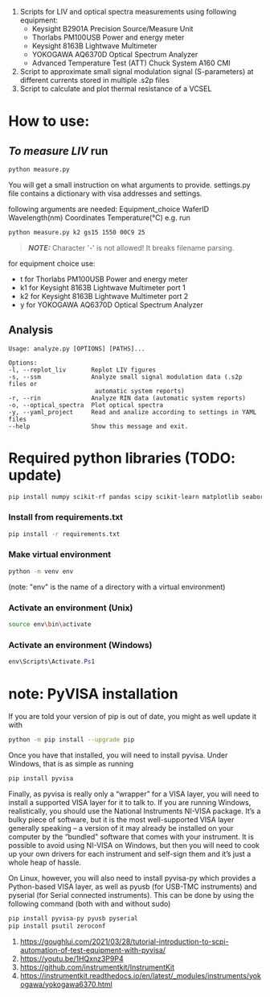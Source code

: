 1. Scripts for LIV and optical spectra measurements using following equipment:
    - Keysight B2901A Precision Source/Measure Unit
    - Thorlabs PM100USB Power and energy meter
    - Keysight 8163B Lightwave Multimeter
    - YOKOGAWA AQ6370D Optical Spectrum Analyzer
    - Advanced Temperature Test (ATT) Chuck System A160 CMI
2. Script to approximate small signal modulation signal (S-parameters) at
   different currents stored in multiple .s2p files
3. Script to calculate and plot thermal resistance of a VCSEL

# How to use:
## *To measure LIV* run
```zsh
python measure.py
```
You will get a small instruction on what arguments to provide. settings.py file
contains a dictionary with visa addresses and settings.

following arguments are needed: Equipment_choice WaferID Wavelength(nm) Coordinates Temperature(°C)
e.g. run
```zsh
python measure.py k2 gs15 1550 00C9 25
```
 > **_NOTE:_** Character '-' is not allowed! It breaks filename parsing.

for equipment choice use:

- t    for Thorlabs PM100USB Power and energy meter
- k1   for Keysight 8163B Lightwave Multimeter port 1
- k2   for Keysight 8163B Lightwave Multimeter port 2
- y    for YOKOGAWA AQ6370D Optical Spectrum Analyzer

<!-- for multiple temperature you need to specify start, stop and step temperature values: Equipment_choice WaferID Wavelength(nm) Coordinates Start_Temperature(°C) Stop_Temperature(°C) Temperature_Increment(°C) -->

<!-- e.g. run -->
<!-- ```zsh -->
<!-- python measure.py t gs15 1550 00C9 25 85 40 -->
<!-- ``` -->
<!-- in this case you will get LIVs for 25, 65 and 85 degrees -->

## Analysis
    Usage: analyze.py [OPTIONS] [PATHS]...

    Options:
    -l, --replot_liv       Replot LIV figures
    -s, --ssm              Analyze small signal modulation data (.s2p files or
                            automatic system reports)
    -r, --rin              Analyze RIN data (automatic system reports)
    -o, --optical_spectra  Plot optical spectra
    -y, --yaml_project     Read and analize according to settings in YAML files
    --help                 Show this message and exit.

# Required python libraries (TODO: update)
```zsh
pip install numpy scikit-rf pandas scipy scikit-learn matplotlib seaborn pyvisa pyvisa-py pyusb pyserial psutil zeroconf
```
### Install from requirements.txt
```zsh
pip install -r requirements.txt
```
### Make virtual environment
```zsh
python -m venv env
```
(note: "env" is the name of a directory with a virtual environment)
### Activate an environment (Unix)
```zsh
source env\bin\activate
```
### Activate an environment (Windows)
```powershell
env\Scripts\Activate.Ps1
```
# note: PyVISA installation
If you are told your version of pip is out of date, you might as well update it
with
```zsh
python -m pip install --upgrade pip

```
Once you have that installed, you will need to install pyvisa. Under Windows,
that is as simple as running
```zsh
pip install pyvisa

```
Finally, as pyvisa is really only a “wrapper” for a VISA layer, you will need to
install a supported VISA layer for it to talk to. If you are running Windows,
realistically, you should use the National Instruments NI-VISA package. It’s a
bulky piece of software, but it is the most well-supported VISA layer generally
speaking – a version of it may already be installed on your computer by the
“bundled” software that comes with your instrument. It is possible to avoid
using NI-VISA on Windows, but then you will need to cook up your own drivers for
each instrument and self-sign them and it’s just a whole heap of hassle.

On Linux, however, you will also need to install pyvisa-py which provides a
Python-based VISA layer, as well as pyusb (for USB-TMC instruments) and pyserial
(for Serial connected instruments). This can be done by using the following
command (both with and without sudo)
```zsh
pip install pyvisa-py pyusb pyserial
pip install psutil zeroconf
```
1. https://goughlui.com/2021/03/28/tutorial-introduction-to-scpi-automation-of-test-equipment-with-pyvisa/
2. https://youtu.be/1HQxnz3P9P4
3. https://github.com/instrumentkit/InstrumentKit
4. https://instrumentkit.readthedocs.io/en/latest/_modules/instruments/yokogawa/yokogawa6370.html
